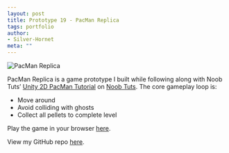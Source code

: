 ```yaml
---
layout: post
title: Prototype 19 - PacMan Replica
tags: portfolio
author:
- Silver-Hornet
meta: ""
---
```


![PacMan Replica]({{site.url}}/pacman-replica.gif)

PacMan Replica is a game prototype I built while following along with Noob Tuts’ [Unity 2D PacMan Tutorial](https://noobtuts.com/unity/2d-pacman-game) on [Noob Tuts](https://www.noobtuts.com/). The core gameplay loop is:

- Move around
- Avoid colliding with ghosts
- Collect all pellets to complete level

Play the game in your browser [here](https://play.unity.com/mg/other/pacman-replica-from-noob-tuts-unity-2d-pac-man-tutorial).

View my GitHub repo [here](https://github.com/silver-hornet/noobtuts-pacman-replica).